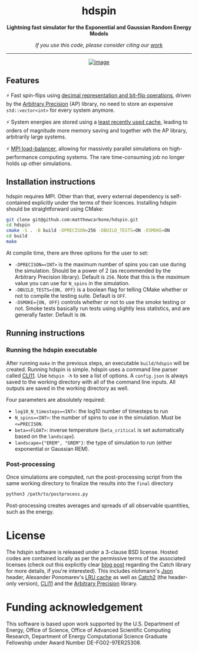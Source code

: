 <div align=center>

# hdspin

**Lightning fast simulator for the Exponential and Gaussian Random Energy Models** <br>

_If you use this code, please consider citing our [work](https://doi.org/10.1103/PhysRevE.106.024603)_ <br> 

---

[![image](https://github.com/matthewcarbone/hdspin/actions/workflows/build.yaml/badge.svg)](https://github.com/matthewcarbone/hdspin/actions/workflows/build.yaml)
<!-- [![image](https://github.com/matthewcarbone/hdspin/actions/workflows/tests.yml/badge.svg)](https://github.com/matthewcarbone/hdspin/actions/workflows/tests.yml) -->

</div>

## Features

⚡ Fast spin-flips using [decimal representation and bit-flip operations](https://github.com/matthewcarbone/hdspin/blob/master/inc/spin.h), driven by the [Arbitrary Precision](https://www.codeproject.com/Articles/5319814/Arbitrary-Precision-Easy-to-use-Cplusplus-Library) (AP) library, no need to store an expensive `std::vector<int>` for every system anymore.

⚡ System energies are stored using a [least recently used cache](https://www.geeksforgeeks.org/lru-cache-implementation/), leading to orders of magnitude more memory saving and together wth the AP library, arbitrarily large systems.

⚡ [MPI load-balancer](https://github.com/matthewcarbone/hdspin/blob/master/src/main_utils.cpp), allowing for massively parallel simulations on high-performance computing systems. The rare time-consuming job no longer holds up other simulations.

## Installation instructions

hdspin requires MPI. Other than that, every external dependency is self-contained explicitly under the terms of their licences. Installing hdspin should be straightforward using CMake:

```bash
git clone git@github.com:matthewcarbone/hdspin.git
cd hdspin
cmake -S . -B build -DPRECISON=256 -DBUILD_TESTS=ON -DSMOKE=ON
cd build
make
```


At compile time, there are three options for the user to set:
* `-DPRECISON=<INT>` is the maximum number of spins you can use during the simulation. Should be a power of 2 (as recommended by the Arbitrary Precision library). Default is `256`. Note that this is the _maximum_ value you can use for `N_spins` in the simulation.
* `-DBUILD_TESTS={ON, OFF}` is a boolean flag for telling CMake whether or not to compile the testing suite. Default is `OFF`.
* `-DSMOKE={ON, OFF}` controls whether or not to use the smoke testing or not. Smoke tests basically run tests using slightly less statistics, and are generally faster. Default is `ON`.

## Running instructions

### Running the hdspin executable

After running `make` in the previous steps, an executable `build/hdspin` will be created. Running hdspin is simple. hdspin uses a command line parser called [CLI11](https://github.com/CLIUtils/CLI11). Use `hdspin -h` to see a list of options. A `config.json` is always saved to the working directory with all of the command line inputs. All outputs are saved in the working directory as well.

Four parameters are absolutely required:
* `log10_N_timesteps=<INT>`: the log10 number of timesteps to run 
* `N_spins=<INT>`: the number of spins to use in the simulation. Must be `<=PRECISON`.
* `beta=<FLOAT>`: inverse temperature (`beta_critical` is set automatically based on the `landscape`).
* `landscape={"EREM", "GREM"}`: the type of simulation to run (either exponential or Gaussian REM).


### Post-processing

Once simulations are computed, run the post-processing script from the same working directory to finalize the results into the `final` directory

```bash
python3 /path/to/postprocess.py
```

Post-processing creates averages and spreads of all observable quantities, such as the energy.

# License

The hdspin software is released under a 3-clause BSD license. Hosted codes are contained locally as per the permissive terms of the associated licenses (check out this explicitly clear [blog post](https://levelofindirection.com/blog/unit-testing-in-cpp-and-objective-c-just-got-ridiculously-easier-still.html) regarding the Catch library for more details, if you're interested). This includes nlohmann's [Json](https://github.com/nlohmann/json) header, Alexander Ponomarev's [LRU cache](https://github.com/lamerman/cpp-lru-cache) as well as [Catch2](https://github.com/catchorg/Catch2) (the header-only version), [CLI11](https://github.com/CLIUtils/CLI11) and the [Arbitrary Precision](https://www.codeproject.com/Articles/5319814/Arbitrary-Precision-Easy-to-use-Cplusplus-Library) library.


# Funding acknowledgement

This software is based upon work supported by the U.S. Department of Energy, Office of Science, Office of Advanced Scientific Computing Research, Department of Energy Computational Science Graduate Fellowship under Award Number DE-FG02-97ER25308.
